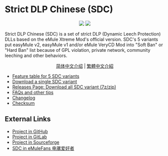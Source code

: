 ﻿﻿Strict DLP Chinese (SDC)
=====

<p align="center">
<a href="https://github.com/chengr28/specialdlp/blob/master/license"><img src="https://img.shields.io/github/license/chengr28/specialdlp"></a> <a href="https://img.shields.io/github/v/release/chengr28/specialdlp"><img src="https://img.shields.io/github/v/release/chengr28/specialdlp"></a>
</p>

Strict DLP Chinese (SDC) is a set of strict DLP (Dynamic Leech Protection) DLLs based on the eMule Xtreme Mod's official version. SDC's 5 variants put easyMule v2, easyMule v1 and/or eMule VeryCD Mod into "Soft Ban" or "Hard Ban" list because of GPL violation, private network, community leeching and other behaviors.

<p align="center">
<a href="readme.zh-hans.md">简体中文介绍</a> | <a href="readme.zh-hant.md">繁體中文介紹</a>
</p>

* [Feature table for 5 SDC variants](https://github.com/chengr28/specialdlp/blob/master/specialdlp/documents/readme.en.md)
* [Download a single SDC variant](https://github.com/chengr28/specialdlp/tree/binary)
* [Releases Page: Download all SDC variant (7z/zip)](https://github.com/chengr28/specialdlp/releases)
* [FAQs and other tips](https://github.com/chengr28/specialdlp/blob/master/specialdlp/documents/readme.en.txt)
* [Changelog](https://github.com/chengr28/specialdlp/blob/master/specialdlp/documents/changelog.en.txt)
* [Checksum](https://github.com/chengr28/specialdlp/blob/master/specialdlp/documents/checksum.md)

## External Links

* [Project in GitHub](https://github.com/chengr28/specialdlp)
* [Project in GitLab](https://gitlab.com/chengr28/specialdlp)
* [Project in Sourceforge](https://sourceforge.net/projects/specialdlp)
* [SDC in eMuleFans 电骡爱好者](https://emulefans.com/news/plugin/dlp/sdc/)
